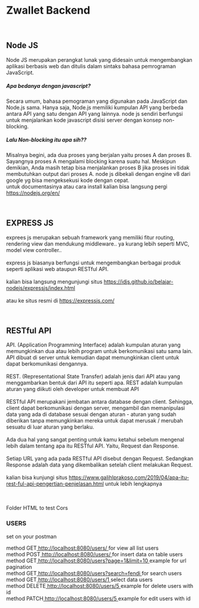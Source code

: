 <h1>Zwallet Backend</h1>
<br>
<h2> Node JS</h2>
<p>
	Node JS merupakan perangkat lunak yang didesain untuk mengembangkan aplikasi berbasis web dan ditulis dalam sintaks bahasa pemrograman JavaScript.
	<br>
	<h5>Apa bedanya dengan javascript?</h5>
	Secara umum, bahasa pemograman yang digunakan pada JavaScript dan Node.js sama. Hanya saja, Node.js memiliki kumpulan API yang berbeda antara API yang satu dengan API yang lainnya.
	node js sendiri berfungsi untuk menjalankan kode javascript disisi server dengan konsep non-blocking.
	<h5>Lalu Non-blocking itu apa sih??</h5>
	Misalnya begini, ada dua proses yang berjalan yaitu proses A dan proses B. Sayangnya proses A mengalami blocking karena suatu hal. Meskipun demikian, Anda masih tetap bisa menjalankan proses B jika proses ini tidak membutuhkan output dari proses A.
	node js dibekali dengan engine v8 dari google yg bisa mengeksekusi kode dengan cepat.
	<br>
	untuk documentasinya atau cara install kalian bisa langsung pergi <a href="https://nodejs.org/en/">https://nodejs.org/en/</a>
</p>

<br>
<h2> EXPRESS JS</h2>
<p>
	exprees js merupakan sebuah framework yang memiliki fitur routing, rendering view dan mendukung middleware.. ya kurang lebih seperti MVC, model view controller..
	<br><br>
	express js biasanya berfungsi untuk mengembangkan berbagai produk seperti aplikasi web ataupun RESTful API.
	<br><br>
	kalian bisa langsung mengunjungi situs <a href="https://idjs.github.io/belajar-nodejs/expressjs/index.html">https://idjs.github.io/belajar-nodejs/expressjs/index.html</a>
	<br><br>
	atau ke situs resmi di <a href="https://expressjs.com/">https://expressjs.com/</a>
</p>

<br>
<h2>RESTful API</h2>
<p>
	API. (Application Programming Interface) adalah kumpulan aturan yang memungkinkan dua atau lebih program untuk berkomunikasi satu sama lain. API dibuat di server untuk kemudian dapat memungkinkan client untuk dapat berkomunikasi dengannya.
	<br><br>
	REST. (Representational State Transfer) adalah jenis dari API atau yang menggambarkan bentuk dari API itu seperti apa. REST adalah kumpulan aturan yang diikuti oleh developer untuk membuat API
	<br><br>
	RESTful API merupakani jembatan antara database dengan client. Sehingga, client dapat berkomunikasi dengan server, mengambil dan memanipulasi data yang ada di database sesuai dengan aturan - aturan yang sudah diberikan tanpa memungkinkan mereka untuk dapat merusak / merubah sesuatu di luar aturan yang berlaku.
	<br><br>
	Ada dua hal yang sangat penting untuk kamu ketahui sebelum mengenal lebih dalam tentang apa itu RESTful API. Yaitu, Request dan Response.
	<br><br>
	Setiap URL yang ada pada RESTful API disebut dengan Request. Sedangkan Response adalah data yang dikembalikan setelah client melakukan Request.
	<br><br>
	kalian bisa kunjungi situs <a href="https://www.galihlprakoso.com/2019/04/apa-itu-rest-ful-api-pengertian-penjelasan.html">https://www.galihlprakoso.com/2019/04/apa-itu-rest-ful-api-pengertian-penjelasan.html</a> untuk lebih lengkapnya
</p>
<br>
<br>
<span>Folder HTML to test Cors</span>
<br>
<h3>USERS</h3>
set on your postman
<p>
	method GET<a href="http://localhost:8080/users/"> http://localhost:8080/users/ </a>for view all list users<br>
	method POST<a href="http://localhost:8080/users/"> http://localhost:8080/users/ </a>for insert data on table users<br>
	method GET<a href="http://localhost:8080/users?page=1&limit=10"> http://localhost:8080/users?page=1&limit=10 </a> example for url pagination<br>
	method GET<a href="http://localhost:8080/users?search=fendi"> http://localhost:8080/users?search=fendi </a>for search users<br>
	method GET<a href="http://localhost:8080/users/1"> http://localhost:8080/users/1 </a>select data users<br>
	method DELETE<a href="http://localhost:8080/users/5 "> http://localhost:8080/users/5 </a> example for delete users with id<br>
	method PATCH<a href="http://localhost:8080/users/5 "> http://localhost:8080/users/5 </a> example for edit users with id<br>
</p>